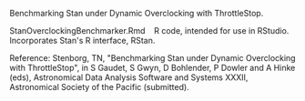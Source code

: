 Benchmarking Stan under Dynamic Overclocking with ThrottleStop.

StanOverclockingBenchmarker.Rmd &nbsp;&nbsp; R code, intended for use in RStudio. Incorporates Stan's R interface, RStan.

Reference: Stenborg, TN, "Benchmarking Stan under Dynamic Overclocking with ThrottleStop", in S Gaudet, S Gwyn, D Bohlender, P Dowler and A Hinke (eds), Astronomical Data Analysis Software and Systems XXXII, Astronomical Society of the Pacific (submitted).
